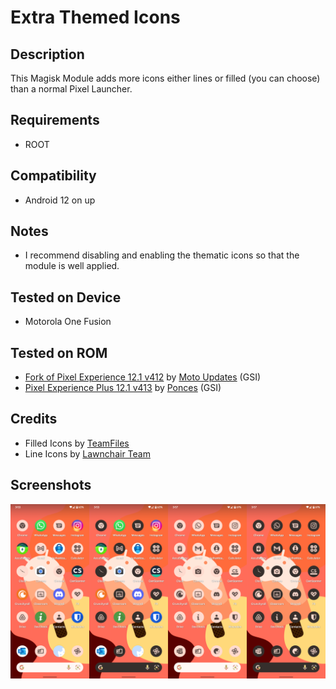 # Extra Themed Icons

## Description
This Magisk Module adds more icons either lines or filled (you can choose) than a normal Pixel Launcher.

## Requirements
- ROOT

## Compatibility
- Android 12 on up

## Notes
- I recommend disabling and enabling the thematic icons so that the module is well applied.

## Tested on Device
- Motorola One Fusion

## Tested on ROM
- [Fork of Pixel Experience 12.1 v412](https://t.me/MotoUpdatesbr/17) by [Moto Updates](https://t.me/MotoUpdatesbr) (GSI)
- [Pixel Experience Plus 12.1 v413](https://github.com/ponces/treble_build_pe/releases/tag/v413-plus) by [Ponces](https://github.com/ponces) (GSI)

## Credits
- Filled Icons by [TeamFiles](https://t.me/modulesrepo "Modules Repository | Team Files™")
- Line Icons by [Lawnchair Team](https://github.com/LawnchairLauncher/lawnicons "Lawnchair News")

## Screenshots
![](/gitimages/readmeimage.png)